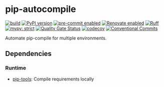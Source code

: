# pip-autocompile

[![build](https://github.com/KSmanis/pip-autocompile/actions/workflows/build.yml/badge.svg)](https://github.com/KSmanis/pip-autocompile/actions/workflows/build.yml)
[![PyPI version](https://img.shields.io/pypi/v/pip-autocompile.svg)](https://pypi.org/project/pip-autocompile/)
[![pre-commit enabled](https://img.shields.io/badge/pre--commit-enabled-brightgreen?logo=pre-commit&logoColor=white)](https://github.com/pre-commit/pre-commit)
[![Renovate enabled](https://img.shields.io/badge/renovate-enabled-brightgreen.svg?logo=renovatebot&logoColor=white)](https://renovatebot.com/)
[![Ruff](https://img.shields.io/endpoint?url=https://raw.githubusercontent.com/charliermarsh/ruff/main/assets/badge/v2.json)](https://github.com/astral-sh/ruff)
[![mypy: strict](https://img.shields.io/badge/mypy-strict-2a6db2)](http://mypy-lang.org/)
[![Quality Gate Status](https://sonarcloud.io/api/project_badges/measure?project=KSmanis_pip-autocompile&metric=alert_status)](https://sonarcloud.io/summary/new_code?id=KSmanis_pip-autocompile)
[![codecov](https://codecov.io/gh/KSmanis/pip-autocompile/branch/master/graph/badge.svg?token=47HDGLM2NQ)](https://codecov.io/gh/KSmanis/pip-autocompile)
[![Conventional Commits](https://img.shields.io/badge/Conventional%20Commits-1.0.0-%23FE5196?logo=conventionalcommits&logoColor=white)](https://conventionalcommits.org)

Automate pip-compile for multiple environments.

## Dependencies

### Runtime

- [pip-tools](https://github.com/jazzband/pip-tools): Compile requirements
  locally
